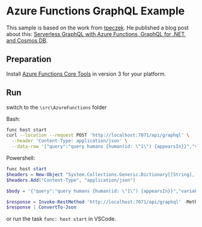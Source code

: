 # Azure Functions GraphQL Example

This sample is based on the work from [tpeczek](https://github.com/tpeczek/Demo.Azure.Functions.GraphQL/). He published a blog post about this: [Serverless GraphQL with Azure Functions, GraphQL for .NET, and Cosmos DB](https://www.tpeczek.com/2019/05/serverless-graphql-with-azure-functions.html).

## Preparation

Install [Azure Functions Core Tools](https://docs.microsoft.com/en-us/azure/azure-functions/functions-run-local#install-the-azure-functions-core-tools) in version 3 for your platform.

## Run

switch to the `\src\AzureFunctions` folder

Bash:

```bash
func host start
curl --location --request POST 'http://localhost:7071/api/graphql' \
  --header 'Content-Type: application/json' \
  --data-raw '{"query":"query humans {human(id: \"1\") {appearsIn}}","variables":{}}'
```

Powershell:

```powershell
func host start
$headers = New-Object "System.Collections.Generic.Dictionary[[String],[String]]"
$headers.Add("Content-Type", "application/json")

$body = '{"query":"query humans {human(id: \"1\") {appearsIn}}","variables":{}}'

$response = Invoke-RestMethod 'http://localhost:7071/api/graphql' -Method 'POST' -Headers $headers -Body $body
$response | ConvertTo-Json
```

or run the task `func: host start` in VSCode.
